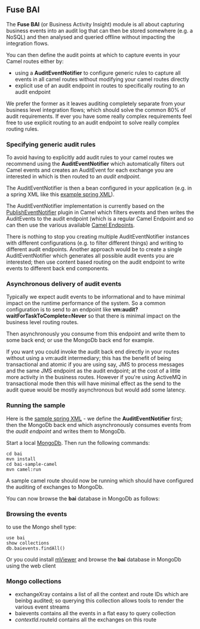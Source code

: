 ## Fuse BAI

The **Fuse BAI** (or Business Activity Insight) module is all about capturing business events into an audit log that can then be stored somewhere (e.g. a NoSQL) and then analysed and queried offline without impacting the integration flows.

You can then define the audit points at which to capture events in your Camel routes either by:

* using a **AuditEventNotifier** to configure generic rules to capture all events in all camel routes without modifying your camel routes directly
* explicit use of an audit endpoint in routes to specifically routing to an audit endpoint

We prefer the former as it leaves auditing completely separate from your business level integration flows; which should solve the common 80% of audit requirements. If ever you have some really complex requirements feel free to use explicit routing to an audit endpoint to solve really complex routing rules.

### Specifying generic audit rules

To avoid having to explicitly add audit rules to your camel routes we recommend using the **AuditEventNotifier** which automatically filters out Camel events and creates an AuditEvent for each exchange you are interested in which is then routed to an *audit endpoint*.

The AuditEventNotifier is then a bean configured in your application (e.g. in a spring XML like this [example spring XML](https://github.com/fusesource/fuse/blob/master/bai/bai-sample-camel/src/main/resources/META-INF/spring/context.xml#L8)).

The AuditEventNotifier implementation is currently based on the [PublishEventNotifier](http://camel.apache.org/maven/current/camel-core/apidocs/org/apache/camel/management/PublishEventNotifier.html) plugin in Camel which filters events and then writes the AuditEvents to the audit endpoint (which is a regular Camel Endpoint and so can then use the various available [Camel Endpoints](http://camel.apache.org/components.html).

There is nothing to stop you creating multiple AuditEventNotifier instances with different configurations (e.g. to filter different things) and writing to different audit endpoints. Another approach would be to create a single AuditEventNotifier which generates all possible audit events you are interested; then use content based routing on the audit endpoint to write events to different back end components.

### Asynchronous delivery of audit events

Typically we expect audit events to be informational and to have minimal impact on the runtime performance of the system. So a common configuration is to send to an endpoint like **vm:audit?waitForTaskToComplete=Never** so that there is minimal impact on the business level routing routes.

Then asynchronously you consume from this endpoint and write them to some back end; or use the MongoDb back end for example.

If you want you could invoke the audit back end directly in your routes without using a vm:audit intermediary; this has the benefit of being transactional and atomic if you are using say, JMS to process messages and the same JMS endpoint as the audit endpoint; at the cost of a little more activity in the business routes. However if you're using ActiveMQ in transactional mode then this will have minimal effect as the send to the audit queue would be mostly asynchronous but would add some latency.

### Running the sample

Here is the [sample spring XML](https://github.com/fusesource/fuse/blob/master/bai/bai-sample-camel/src/main/resources/META-INF/spring/context.xml#L8) - we define the **AuditEventNotifier** first; then the MongoDb back end which asynchronously consumes events from the *audit endpoint* and writes them to MongoDb.

Start a local [MongoDb](http://www.mongodb.org/).
Then run the following commands:

    cd bai
    mvn install
    cd bai-sample-camel
    mvn camel:run

A sample camel route should now be running which should have configured the auditing of exchanges to MongoDb.

You can now browse the **bai** database in MongoDb as follows:

### Browsing the events

to use the Mongo shell type:

    use bai
    show collections
    db.baievents.findAll()

Or you could install [mViewer](https://github.com/Imaginea/mViewer) and browse the **bai** database in MongoDb using the web client

### Mongo collections

* exchangeXray contains a list of all the context and route IDs which are beinbg audited; so querying this collection allows tools to render the various event streams
* baievents contains all the events in a flat easy to query collection
* $contextId.$routeId contains all the exchanges on this route
